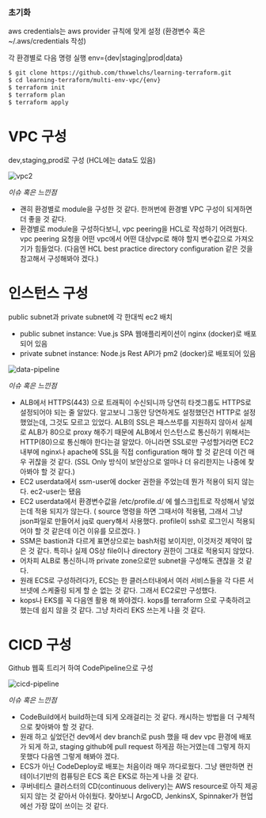 ### 초기화
aws credentials는 aws provider 규칙에 맞게 설정 (환경변수 혹은 ~/.aws/credentials 작성)

각 환경별로 다음 명령 실행
env={dev|staging|prod|data}
```bash
$ git clone https://github.com/thxwelchs/learning-terraform.git
$ cd learning-terraform/multi-env-vpc/{env}
$ terraform init
$ terraform plan
$ terraform apply
```

# VPC 구성

dev,staging,prod로 구성 (HCL에는 data도 있음)

![vpc2](https://user-images.githubusercontent.com/38197077/80860878-b311c480-8ca5-11ea-9927-22c6deee7b8b.png)

*이슈 혹은 느낀점*

- 괜히 환경별로 module을 구성한 것 같다. 한꺼번에 환경별 VPC 구성이 되게하면 더 좋을 것 같다.
- 환경별로 module을 구성하다보니, vpc peering을 HCL로 작성하기 어려웠다. vpc peering 요청을 어떤 vpc에서 어떤 대상vpc로 해야 할지 변수값으로 가져오기가 힘들었다. (다음엔 HCL best practice directory configuration 같은 것을 참고해서 구성해봐야 겠다.)

# 인스턴스 구성

public subnet과 private subnet에 각 한대씩 ec2 배치

- public subnet instance: Vue.js SPA 웹애플리케이션이 nginx (docker)로 배포되어 있음
- private subnet instance: Node.js Rest API가 pm2 (docker)로 배포되어 있음

![data-pipeline](https://user-images.githubusercontent.com/38197077/80860876-b1480100-8ca5-11ea-8fde-a684fbad096b.jpg)


*이슈 혹은 느낀점*

- ALB에서 HTTPS(443) 으로 트래픽이 수신되니까 당연히 타겟그룹도 HTTPS로 설정되어야 되는 줄 알았다. 알고보니 그동안 당연하게도 설정했던건 HTTP로 설정했었는데, 그것도 모르고 있었다. ALB의 SSL은 패스쓰루를 지원하지 않아서 실제로 ALB가 80으로 proxy 해주기 때문에 ALB에서 인스턴스로 통신하기 위해서는 HTTP(80)으로 통신해야 한다는걸 알았다. 아니라면 SSL로만 구성할거라면 EC2 내부에 nginx나 apache에 SSL을 직접 configuration 해야 할 것 같은데 이건 매우 귀찮을 것 같다. (SSL Only 방식이 보안상으로 얼마나 더 유리한지는 나중에 찾아봐야 할 것 같다.)
- EC2 userdata에서 ssm-user에 docker 권한을 주었는데 뭔가 적용이 되지 않는다. ec2-user는 됐음
- EC2 userdata에서 환경변수값을 /etc/profile.d/ 에 쉘스크립트로 작성해서 넣었는데 적용 되지가 않는다. ( source 명령을 하면 그때서야 적용됌, 그래서 그냥 json파일로 만들어서 jq로 query해서 사용했다. profile이 ssh로 로그인시 적용되어야 할 것 같은데 이건 이유를 모르겠다. )
- SSM은 bastion과 다르게 표면상으로는 bash처럼 보이지만, 이것저것 제약이 많은 것 같다. 특히나 실제 OS상 file이나 directory 권한이 그대로 적용되지 않았다.
- 어차피 ALB로 통신하니까 private zone으로만 subnet을 구성해도 괜찮을 것 같다.
- 원래 ECS로 구성하려다가, ECS는 한 클러스터내에서 여러 서비스들을 각 다른 서브넷에 스케줄링 되게 할 순 없는 것 같다. 그래서 EC2로만 구성했다.
- kops나 EKS를 꼭 다음엔 활용 해 봐야겠다. kops를 terraform 으로 구축하려고 했는데 쉽지 않을 것 같다. 그냥 차라리 EKS 쓰는게 나을 것 같다.


# CICD 구성

Github 웹훅 트리거 하여 CodePipeline으로 구성

![cicd-pipeline](https://user-images.githubusercontent.com/38197077/80860891-c2910d80-8ca5-11ea-8692-899f480327cb.png)

*이슈 혹은 느낀점*

- CodeBuild에서 build하는데 되게 오래걸리는 것 같다. 캐시하는 방법을 더 구체적으로 찾아봐야 할 것 같다.
- 원래 하고 싶었던건 dev에서 dev branch로 push 했을 때 dev vpc 환경에 배포가 되게 하고, staging github에 pull request 하게끔 하는거였는데 그렇게 하지 못했다 다음엔 그렇게 해봐야 겠다.
- ECS가 아닌 CodeDeploy로 배포는 처음이라 매우 까다로웠다. 그냥 왠만하면 컨테이너기반의 컴퓨팅은 ECS 혹은 EKS로 하는게 나을 것 같다.
- 쿠버네티스 클러스터의 CD(continuous delivery)는 AWS resource로 아직 제공되지 않는 것 같아서 아쉬웠다. 찾아보니 ArgoCD, JenkinsX, Spinnaker가 현업에선 가장 많이 쓰이는 것 같다.